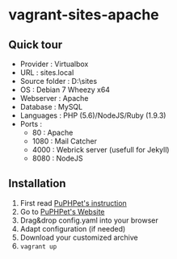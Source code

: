 # vagrant-sites-apache 

## Quick tour
* Provider : Virtualbox
* URL : sites.local
* Source folder : D:\sites
* OS : Debian 7 Wheezy x64
* Webserver : Apache
* Database : MySQL
* Languages : PHP (5.6)/NodeJS/Ruby (1.9.3)
* Ports :
  * 80   : Apache
  * 1080 : Mail Catcher
  * 4000 : Webrick server (usefull for Jekyll)
  * 8080 : NodeJS

## Installation
1. First read [PuPHPet's instruction](https://github.com/puphpet/puphpet/blob/master/archive/puphpet/shell/ascii-art/important-notices.txt)
2. Go to [PuPHPet's Website](https://puphpet.com)
3. Drag&drop config.yaml into your browser
4. Adapt configuration (if needed)
5. Download your customized archive
5. `vagrant up`
